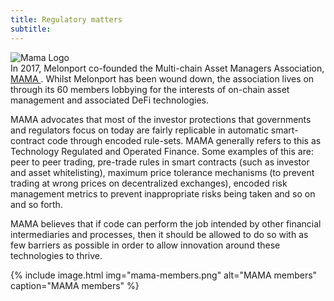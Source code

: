 ```yaml
---
title: Regulatory matters
subtitle: 
---
```


<div class="uk-grid">
	<div class="uk-flex uk-flex-middle uk-width-1-1 uk-width-1-4@m">
		<img class="uk-image--medium" src="{{site.uploads | absolute_url}}mama-logo.png" alt="Mama Logo">
	</div>
	<div class="uk-width-1-1 uk-width-3-4@m">
		In 2017, Melonport co-founded the Multi-chain Asset Managers Association, <a href="https://mama.global" target="_blank">MAMA </a>. Whilst Melonport has been wound down, the association lives on through its 60 members lobbying for  the interests of on-chain asset management and associated DeFi technologies.
	</div>
</div>


MAMA advocates that most of the investor protections that governments and regulators focus on today are fairly replicable in automatic smart-contract code through encoded rule-sets. MAMA generally refers to this as Technology Regulated and Operated Finance. Some examples of this are: peer to peer trading, pre-trade rules in smart contracts (such as investor and asset whitelisting), maximum price tolerance mechanisms (to prevent trading at wrong prices on decentralized exchanges), encoded risk management metrics to prevent inappropriate risks being taken and so on and so forth.

MAMA believes that if code can perform the job intended by other financial intermediaries and processes, then it should be allowed to do so with as few barriers as possible in order to allow innovation around these technologies to thrive.

{% include image.html img="mama-members.png" alt="MAMA members" caption="MAMA members" %}